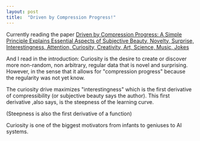 ```yaml
---
layout: post
title:  "Driven by Compression Progress!"
---
```

<script type="text/javascript" async
  src="https://cdn.mathjax.org/mathjax/latest/MathJax.js?config=TeX-MML-AM_CHTML">
</script>



Currently reading the paper [Driven by Compression Progress: A Simple Principle Explains Essential Aspects of Subjective Beauty, Novelty, Surprise, Interestingness, Attention, Curiosity, Creativity, Art, Science, Music, Jokes](https://arxiv.org/abs/0812.4360)

And I read in the introduction: Curiosity is the desire to create or discover more non-random, non arbitrary, regular data that is novel and surprising. 
However, in the sense that it allows for "compression progress" because the regularity was not yet know.

The curiosity drive maximizes "interestingness" which is the first derivative of compressibility (or subjective beauty says the author). This first derivative ,also says, is the steepness of the learning curve. 

(Steepness is also the first derivative of a function)

Curiosity is one of the biggest motivators from infants to geniuses to AI systems.

